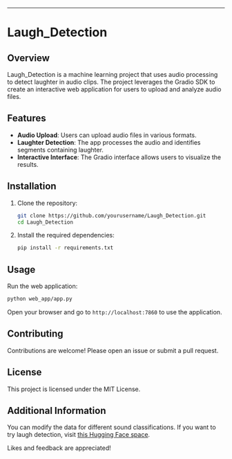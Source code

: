 ---
# Laugh_Detection

## Overview

Laugh_Detection is a machine learning project that uses audio processing to detect laughter in audio clips. The project leverages the Gradio SDK to create an interactive web application for users to upload and analyze audio files.

## Features

- **Audio Upload**: Users can upload audio files in various formats.
- **Laughter Detection**: The app processes the audio and identifies segments containing laughter.
- **Interactive Interface**: The Gradio interface allows users to visualize the results.

## Installation

1. Clone the repository:
    ```bash
    git clone https://github.com/yourusername/Laugh_Detection.git
    cd Laugh_Detection
    ```

2. Install the required dependencies:
    ```bash
    pip install -r requirements.txt
    ```

## Usage

Run the web application:
```bash
python web_app/app.py
```

Open your browser and go to `http://localhost:7860` to use the application.

## Contributing

Contributions are welcome! Please open an issue or submit a pull request.

## License

This project is licensed under the MIT License.

## Additional Information

You can modify the data for different sound classifications. If you want to try laugh detection, visit [this Hugging Face space](https://huggingface.co/spaces/piroplasmata/Laugh_Detection).

Likes and feedback are appreciated!

